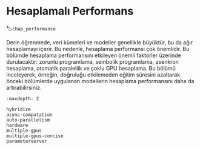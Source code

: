 # Hesaplamalı Performans
:label:`chap_performance`

Derin öğrenmede, veri kümeleri ve modeller genellikle büyüktür, bu da ağır hesaplamayı içerir. Bu nedenle, hesaplama performansı çok önemlidir. Bu bölümde hesaplama performansını etkileyen önemli faktörler üzerinde durulacaktır: zorunlu programlama, sembolik programlama, asenkron hesaplama, otomatik paralellik ve çoklu GPU hesaplama. Bu bölümü inceleyerek, örneğin, doğruluğu etkilemeden eğitim süresini azaltarak önceki bölümlerde uygulanan modellerin hesaplama performansını daha da artırabilirsiniz.

```toc
:maxdepth: 2

hybridize
async-computation
auto-parallelism
hardware
multiple-gpus
multiple-gpus-concise
parameterserver
```
